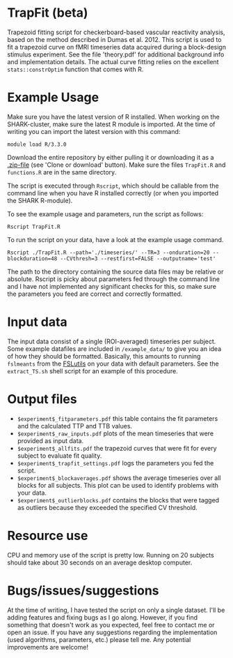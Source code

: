 # TrapFit (beta)
Trapezoid fitting script for checkerboard-based vascular reactivity analysis, based on the method described in Dumas et al. 2012.
This script is used to fit a trapezoid curve on fMRI timeseries data acquired during a block-design stimulus experiment.
See the file 'theory.pdf' for additional background info and implementation details. The actual curve fitting relies on the excellent ```stats::constrOptim``` function that comes with R.

# Example Usage
Make sure you have the latest version of R installed. When working on the SHARK-cluster, make sure the latest R module is imported. At the time of writing you can import the latest version with this command:

```
module load R/3.3.0
```

Download the entire repository by either pulling it or downloading it as a [.zip-file](https://github.com/JJHBARKEYWOLF/TrapFit/archive/master.zip) (see 'Clone or download' button).
Make sure the files ```TrapFit.R``` and ```functions.R``` are in the same directory.


The script is executed through ```Rscript```, which should be callable from the command line when you have R installed correctly (or when you imported the SHARK R-module).

To see the example usage and parameters, run the script as follows:
```
Rscript TrapFit.R
```

To run the script on your data, have a look at the example usage command.
```
Rscript ./TrapFit.R --path='./timeseries/' --TR=3 --onduration=20 --blockduration=48 --CVthresh=3 --restfirst=FALSE --outputname='test'
```
The path to the directory containing the source data files may be relative or absolute. 
Rscript is picky about parameters fed through the command line and I have not implemented any significant checks for this, so make sure the parameters you feed are correct and correctly formatted.



# Input data
The input data consist of a single (ROI-averaged) timeseries per subject. 
Some example datafiles are included in ```/example_data/``` to give you an idea of how they should be formatted. Basically, this amounts to running ```fslmeants``` from the [FSLutils](http://fsl.fmrib.ox.ac.uk/fsl/fslwiki/Fslutils) on your data with default parameters.
See the ```extract_TS.sh``` shell script for an example of this procedure.

# Output files
* ```$experiment$_fitparameters.pdf``` this table contains the fit parameters and the calculated TTP and TTB values.
* ```$experiment$_raw_inputs.pdf``` plots of the mean timeseries that were provided as input data.
* ```$experiment$_allfits.pdf``` the trapezoid curves that were fit for every subject to evaluate fit quality.
* ```$experiment$_trapfit_settings.pdf``` logs the parameters you fed the script.
* ```$experiment$_blockaverages.pdf``` shows the average timeseries over all blocks for all subjects. This plot can be used to identify problems with your data.
* ```$experiment$_outlierblocks.pdf``` contains the blocks that were tagged as outliers because they exceeded the specified CV threshold.


# Resource use
CPU and memory use of the script is pretty low. Running on 20 subjects should take about 30 seconds on an average desktop computer.


##


# Bugs/issues/suggestions
At the time of writing, I have tested the script on only a single dataset. I'll be adding features and fixing bugs as I go along.
However, if you find something that doesn't work as you expected, feel free to contact me or open an issue.
If you have any suggestions regarding the implementation (used algorithms, parameters, etc.) please tell me. Any potential improvements are welcome!


